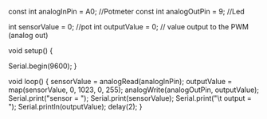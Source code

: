 const int analogInPin = A0; //Potmeter
const int analogOutPin = 9; //Led

int sensorValue = 0;        //pot
int outputValue = 0;        // value output to the PWM (analog out)

void setup() {

  Serial.begin(9600);
}

void loop() {
  sensorValue = analogRead(analogInPin);
  outputValue = map(sensorValue, 0, 1023, 0, 255);
  analogWrite(analogOutPin, outputValue);
  Serial.print("sensor = ");
  Serial.print(sensorValue);
  Serial.print("\t output = ");
  Serial.println(outputValue);
  delay(2);
}
